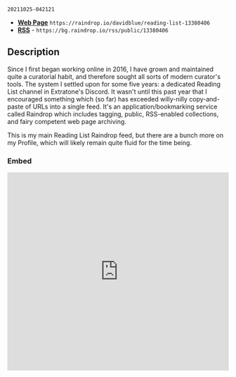 `20211025-042121`

* [**Web Page**](https://raindrop.io/davidblue/reading-list-13380406) `https://raindrop.io/davidblue/reading-list-13380406`
* [**RSS**](https://bg.raindrop.io/rss/public/13380406) - `https://bg.raindrop.io/rss/public/13380406`

## Description

Since I first began working online in 2016, I have grown and maintained quite a curatorial habit, and therefore sought all sorts of modern curator's tools. The system I settled upon for some five years: a dedicated Reading List channel in Extratone's Discord. It wasn't until this past year that I encouraged something which (so far) has exceeded willy-nilly copy-and-paste of URLs into a single feed. It's an application/bookmarking service called Raindrop which includes tagging, public, RSS-enabled collections, and fairy competent web page archiving.

This is my main Reading List Raindrop feed, but there are a bunch more on my Profile, which will likely remain quite fluid for the time being.

### Embed

<iframe style="border: 0; width: 100%; height: 450px;" allowfullscreen frameborder="0" src="https://raindrop.io/davidblue/reading-list-13380406/embed/sort=-created&theme=auto"></iframe>
